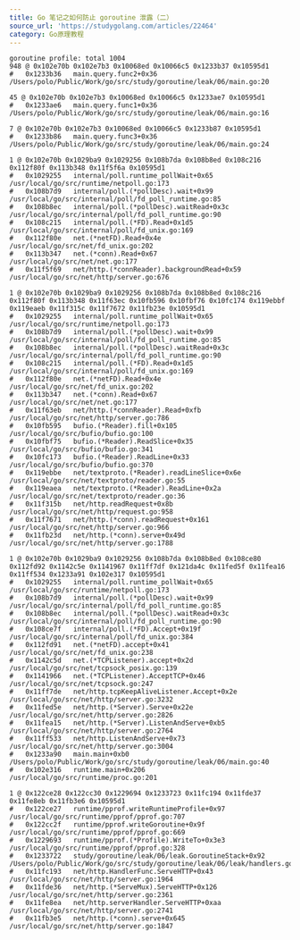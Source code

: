 ```yaml
---
title: Go 笔记之如何防止 goroutine 泄露（二）
source_url: 'https://studygolang.com/articles/22464'
category: Go原理教程
---
```


<pre><code class="language-text">goroutine profile: total 1004
948 @ 0x102e70b 0x102e7b3 0x10068ed 0x10066c5 0x1233b37 0x10595d1
#   0x1233b36   main.query.func2+0x36   /Users/polo/Public/Work/go/src/study/goroutine/leak/06/main.go:20

45 @ 0x102e70b 0x102e7b3 0x10068ed 0x10066c5 0x1233ae7 0x10595d1
#   0x1233ae6   main.query.func1+0x36   /Users/polo/Public/Work/go/src/study/goroutine/leak/06/main.go:16

7 @ 0x102e70b 0x102e7b3 0x10068ed 0x10066c5 0x1233b87 0x10595d1
#   0x1233b86   main.query.func3+0x36   /Users/polo/Public/Work/go/src/study/goroutine/leak/06/main.go:24

1 @ 0x102e70b 0x1029ba9 0x1029256 0x108b7da 0x108b8ed 0x108c216 0x112f80f 0x113b348 0x11f5f6a 0x10595d1
#   0x1029255   internal/poll.runtime_pollWait+0x65     /usr/local/go/src/runtime/netpoll.go:173
#   0x108b7d9   internal/poll.(*pollDesc).wait+0x99     /usr/local/go/src/internal/poll/fd_poll_runtime.go:85
#   0x108b8ec   internal/poll.(*pollDesc).waitRead+0x3c     /usr/local/go/src/internal/poll/fd_poll_runtime.go:90
#   0x108c215   internal/poll.(*FD).Read+0x1d5          /usr/local/go/src/internal/poll/fd_unix.go:169
#   0x112f80e   net.(*netFD).Read+0x4e              /usr/local/go/src/net/fd_unix.go:202
#   0x113b347   net.(*conn).Read+0x67               /usr/local/go/src/net/net.go:177
#   0x11f5f69   net/http.(*connReader).backgroundRead+0x59  /usr/local/go/src/net/http/server.go:676

1 @ 0x102e70b 0x1029ba9 0x1029256 0x108b7da 0x108b8ed 0x108c216 0x112f80f 0x113b348 0x11f63ec 0x10fb596 0x10fbf76 0x10fc174 0x119ebbf 0x119eaeb 0x11f315c 0x11f7672 0x11fb23e 0x10595d1
#   0x1029255   internal/poll.runtime_pollWait+0x65     /usr/local/go/src/runtime/netpoll.go:173
#   0x108b7d9   internal/poll.(*pollDesc).wait+0x99     /usr/local/go/src/internal/poll/fd_poll_runtime.go:85
#   0x108b8ec   internal/poll.(*pollDesc).waitRead+0x3c     /usr/local/go/src/internal/poll/fd_poll_runtime.go:90
#   0x108c215   internal/poll.(*FD).Read+0x1d5          /usr/local/go/src/internal/poll/fd_unix.go:169
#   0x112f80e   net.(*netFD).Read+0x4e              /usr/local/go/src/net/fd_unix.go:202
#   0x113b347   net.(*conn).Read+0x67               /usr/local/go/src/net/net.go:177
#   0x11f63eb   net/http.(*connReader).Read+0xfb        /usr/local/go/src/net/http/server.go:786
#   0x10fb595   bufio.(*Reader).fill+0x105          /usr/local/go/src/bufio/bufio.go:100
#   0x10fbf75   bufio.(*Reader).ReadSlice+0x35          /usr/local/go/src/bufio/bufio.go:341
#   0x10fc173   bufio.(*Reader).ReadLine+0x33           /usr/local/go/src/bufio/bufio.go:370
#   0x119ebbe   net/textproto.(*Reader).readLineSlice+0x6e  /usr/local/go/src/net/textproto/reader.go:55
#   0x119eaea   net/textproto.(*Reader).ReadLine+0x2a       /usr/local/go/src/net/textproto/reader.go:36
#   0x11f315b   net/http.readRequest+0x8b           /usr/local/go/src/net/http/request.go:958
#   0x11f7671   net/http.(*conn).readRequest+0x161      /usr/local/go/src/net/http/server.go:966
#   0x11fb23d   net/http.(*conn).serve+0x49d            /usr/local/go/src/net/http/server.go:1788

1 @ 0x102e70b 0x1029ba9 0x1029256 0x108b7da 0x108b8ed 0x108ce80 0x112fd92 0x1142c5e 0x1141967 0x11ff7df 0x121da4c 0x11fed5f 0x11fea16 0x11ff534 0x1233a91 0x102e317 0x10595d1
#   0x1029255   internal/poll.runtime_pollWait+0x65     /usr/local/go/src/runtime/netpoll.go:173
#   0x108b7d9   internal/poll.(*pollDesc).wait+0x99     /usr/local/go/src/internal/poll/fd_poll_runtime.go:85
#   0x108b8ec   internal/poll.(*pollDesc).waitRead+0x3c     /usr/local/go/src/internal/poll/fd_poll_runtime.go:90
#   0x108ce7f   internal/poll.(*FD).Accept+0x19f        /usr/local/go/src/internal/poll/fd_unix.go:384
#   0x112fd91   net.(*netFD).accept+0x41            /usr/local/go/src/net/fd_unix.go:238
#   0x1142c5d   net.(*TCPListener).accept+0x2d          /usr/local/go/src/net/tcpsock_posix.go:139
#   0x1141966   net.(*TCPListener).AcceptTCP+0x46       /usr/local/go/src/net/tcpsock.go:247
#   0x11ff7de   net/http.tcpKeepAliveListener.Accept+0x2e   /usr/local/go/src/net/http/server.go:3232
#   0x11fed5e   net/http.(*Server).Serve+0x22e          /usr/local/go/src/net/http/server.go:2826
#   0x11fea15   net/http.(*Server).ListenAndServe+0xb5      /usr/local/go/src/net/http/server.go:2764
#   0x11ff533   net/http.ListenAndServe+0x73            /usr/local/go/src/net/http/server.go:3004
#   0x1233a90   main.main+0xb0                  /Users/polo/Public/Work/go/src/study/goroutine/leak/06/main.go:40
#   0x102e316   runtime.main+0x206              /usr/local/go/src/runtime/proc.go:201

1 @ 0x122ce28 0x122cc30 0x1229694 0x1233723 0x11fc194 0x11fde37 0x11fe8eb 0x11fb3e6 0x10595d1
#   0x122ce27   runtime/pprof.writeRuntimeProfile+0x97          /usr/local/go/src/runtime/pprof/pprof.go:707
#   0x122cc2f   runtime/pprof.writeGoroutine+0x9f           /usr/local/go/src/runtime/pprof/pprof.go:669
#   0x1229693   runtime/pprof.(*Profile).WriteTo+0x3e3          /usr/local/go/src/runtime/pprof/pprof.go:328
#   0x1233722   study/goroutine/leak/06/leak.GoroutineStack+0x92    /Users/polo/Public/Work/go/src/study/goroutine/leak/06/leak/handlers.go:19
#   0x11fc193   net/http.HandlerFunc.ServeHTTP+0x43         /usr/local/go/src/net/http/server.go:1964
#   0x11fde36   net/http.(*ServeMux).ServeHTTP+0x126            /usr/local/go/src/net/http/server.go:2361
#   0x11fe8ea   net/http.serverHandler.ServeHTTP+0xaa           /usr/local/go/src/net/http/server.go:2741
#   0x11fb3e5   net/http.(*conn).serve+0x645                /usr/local/go/src/net/http/server.go:1847</code></pre>